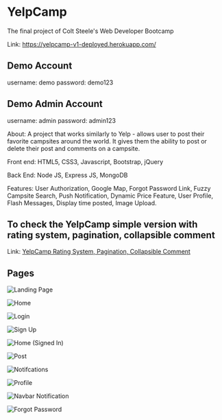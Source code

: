 # YelpCamp
The final project of Colt Steele's Web Developer Bootcamp

Link: https://yelpcamp-v1-deployed.herokuapp.com/

## Demo Account
username: demo
password: demo123

## Demo Admin Account
username: admin
password: admin123

About: A project that works similarly to Yelp - allows user to post their favorite campsites around the world. It gives them the ability to post or delete their post and comments on a campsite.

Front end: HTML5, CSS3, Javascript, Bootstrap, jQuery

Back End: Node JS, Express JS, MongoDB

Features: User Authorization, Google Map, Forgot Password Link, Fuzzy Campsite Search, Push Notification, Dynamic Price Feature, User Profile, Flash Messages, Display time posted, Image Upload.

## To check the YelpCamp simple version with rating system, pagination, collapsible comment
Link: [YelpCamp Rating System, Pagination, Collapsible Comment](https://github.com/Affeeq/YelpCamp-Ratings-Pagination-Collapsible-Comment-Section-)

## Pages

![Landing Page](https://github.com/Affeeq/YelpCamp/blob/master/images/Screen%20Shot%202020-08-24%20at%202.43.25%20PM.png)

![Home](https://github.com/Affeeq/YelpCamp/blob/master/images/Screen%20Shot%202020-08-24%20at%202.43.39%20PM.png)

![Login](https://github.com/Affeeq/YelpCamp/blob/master/images/Screen%20Shot%202020-08-24%20at%202.43.46%20PM.png)

![Sign Up](https://github.com/Affeeq/YelpCamp/blob/master/images/Screen%20Shot%202020-08-24%20at%202.43.51%20PM.png)

![Home (Signed In)](https://github.com/Affeeq/YelpCamp/blob/master/images/Screen%20Shot%202020-08-24%20at%202.44.27%20PM.png)

![Post](https://github.com/Affeeq/YelpCamp/blob/master/images/Screen%20Shot%202020-08-24%20at%202.44.42%20PM.png)

![Notifcations](https://github.com/Affeeq/YelpCamp/blob/master/images/Screen%20Shot%202020-08-24%20at%202.44.58%20PM.png)

![Profile](https://github.com/Affeeq/YelpCamp/blob/master/images/Screen%20Shot%202020-08-24%20at%202.45.24%20PM.png)

![Navbar Notification](https://github.com/Affeeq/YelpCamp/blob/master/images/Screen%20Shot%202020-08-24%20at%202.45.57%20PM.png)

![Forgot Password](https://github.com/Affeeq/YelpCamp/blob/master/images/Screen%20Shot%202020-08-24%20at%202.46.43%20PM.png)
